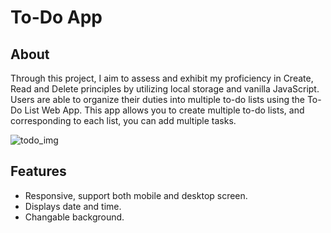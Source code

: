 # To-Do App

## About
Through this project, I aim to assess and exhibit my proficiency in Create, Read and Delete principles by utilizing local storage and vanilla JavaScript. Users are able to organize their duties into multiple to-do lists using the To-Do List Web App. This app allows you to create multiple to-do lists, and corresponding to each list, you can add multiple tasks.


![todo_img](https://github.com/Aman4017/To-Do-App/assets/108785124/ab0c717a-569f-4ee2-823c-810afc1ce77f)



## Features

- Responsive, support both mobile and desktop screen.
- Displays date and time.
- Changable background.
